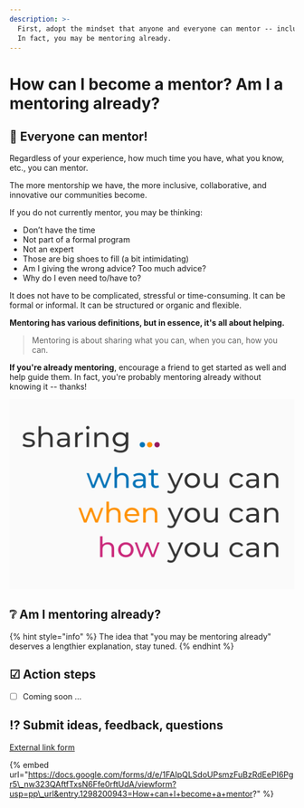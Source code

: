 ```yaml
---
description: >-
  First, adopt the mindset that anyone and everyone can mentor -- including you.
  In fact, you may be mentoring already.
---
```


# How can I become a mentor? Am I a mentoring already?

## 🤩 Everyone can mentor!

Regardless of your experience, how much time you have, what you know, etc., you can mentor.

The more mentorship we have, the more inclusive, collaborative, and innovative our communities become.

If you do not currently mentor, you may be thinking:

* Don’t have the time
* Not part of a formal program
* Not an expert
* Those are big shoes to fill \(a bit intimidating\)
* Am I giving the wrong advice? Too much advice?
* Why do I even need to/have to?

It does not have to be complicated, stressful or time-consuming. It can be formal or informal. It can be structured or organic and flexible.

**Mentoring has various definitions, but in essence, it's all about helping.**

> Mentoring is about sharing what you can, when you can, how you can.

**If you're already mentoring**, encourage a friend to get started as well and help guide them. In fact, you're probably mentoring already without knowing it -- thanks!

![](../.gitbook/assets/sharing-1200x800.png) 

## ❔ Am I mentoring already? 

{% hint style="info" %}
The idea that "you may be mentoring already" deserves a lengthier explanation, stay tuned.
{% endhint %}

## ☑ Action steps

* [ ] Coming soon ...

## ⁉ Submit ideas, feedback, questions

[External link form](https://docs.google.com/forms/d/e/1FAIpQLSdoUPsmzFuBzRdEePI6Pgr5_nw323QAftfTxsN6Ffe0rftUdA/viewform?usp=pp_url&entry.1298200943=How+can+I+become+a+mentor?)

{% embed url="https://docs.google.com/forms/d/e/1FAIpQLSdoUPsmzFuBzRdEePI6Pgr5\_nw323QAftfTxsN6Ffe0rftUdA/viewform?usp=pp\_url&entry.1298200943=How+can+I+become+a+mentor?" %}



